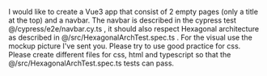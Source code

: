 I would like to create a Vue3 app that consist of 2 empty pages (only a title at the top) and a navbar. The navbar is described in the cypress test @/cypress/e2e/navbar.cy.ts , it should also respect Hexagonal architecture as described in @/src/HexagonalArchTest.spec.ts . For the visual use the mockup picture I've sent you. Please try to use good practice for css.  Please create different files for css, html and typescript so that the @/src/HexagonalArchTest.spec.ts tests can pass.